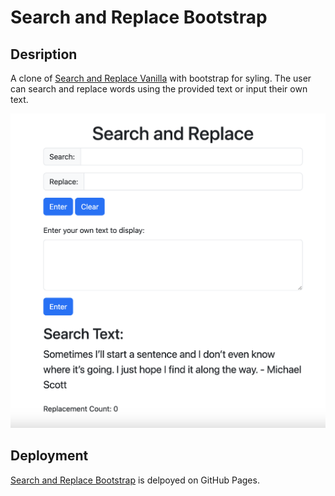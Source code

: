 # Search and Replace Bootstrap

## Desription
A clone of [Search and Replace Vanilla](https://github.com/nealwc/search-and-replace-vanilla) with bootstrap for syling. The user can search and replace words using the provided text or input their own text.


![Search and Replace screenshot](./search-and-replace-bootstrap.png)


## Deployment

[Search and Replace Bootstrap](https://nealwc.github.io/search-and-replace-bootstrap/) is delpoyed on GitHub Pages.
